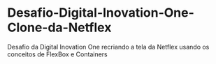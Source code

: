 # Desafio-Digital-Inovation-One-Clone-da-Netflex
Desafio da Digital Inovation One recriando a tela da Netflex usando os conceitos de FlexBox e Containers
